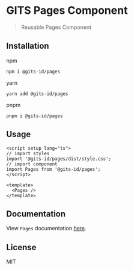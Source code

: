 # GITS Pages Component

> Reusable Pages Component

## Installation

npm

```
npm i @gits-id/pages
```

yarn

```
yarn add @gits-id/pages
```

pnpm

```
pnpm i @gits-id/pages
```

## Usage

```vue
<script setup lang="ts">
// import styles
import '@gits-id/pages/dist/style.css';
// import component
import Pages from '@gits-id/pages';
</script>

<template>
  <Pages />
</template>
```

## Documentation

View `Pages` documentation [here](https://gits-ui.web.app/?path=/story/components-pages--default).

## License

MIT
